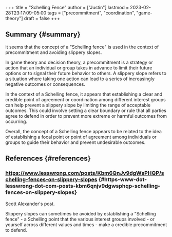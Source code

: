 +++
title = "Schelling Fence"
author = ["Justin"]
lastmod = 2023-02-28T23:17:09-05:00
tags = ["precommitment", "coordination", "game-theory"]
draft = false
+++

## Summary {#summary}

it seems that the concept of a "Schelling fence" is used in the context of
precommitment and avoiding slippery slopes.

In game theory and decision theory, a precommitment is a strategy or action that
an individual or group takes in advance to limit their future options or to
signal their future behavior to others. A slippery slope refers to a situation
where taking one action can lead to a series of increasingly negative outcomes
or consequences.

In the context of a Schelling fence, it appears that establishing a clear and
credible point of agreement or coordination among different interest groups can
help prevent a slippery slope by limiting the range of acceptable outcomes. This
could involve setting a clear boundary or rule that all parties agree to defend
in order to prevent more extreme or harmful outcomes from occurring.

Overall, the concept of a Schelling fence appears to be related to the idea of
establishing a focal point or point of agreement among individuals or groups to
guide their behavior and prevent undesirable outcomes.


## References {#references}


### <https://www.lesswrong.com/posts/Kbm6QnJv9dgWsPHQP/schelling-fences-on-slippery-slopes> {#https-www-dot-lesswrong-dot-com-posts-kbm6qnjv9dgwsphqp-schelling-fences-on-slippery-slopes}

Scott Alexander's post.

Slippery slopes can sometimes be avoided by establishing a "Schelling fence" - a
Schelling point that the various interest groups involved - or yourself across
different values and times - make a credible precommitment to defend.
